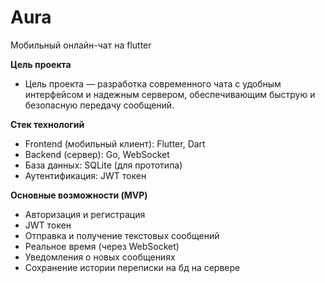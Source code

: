 # Aura
Мобильный онлайн-чат на flutter

**Цель проекта**
- Цель проекта — разработка современного чата с удобным интерфейсом и надежным сервером, обеспечивающим быструю и безопасную передачу сообщений.

**Стек технологий**
- Frontend (мобильный клиент): Flutter, Dart
- Backend (сервер): Go, WebSocket
- База данных: SQLite (для прототипа)
- Аутентификация: JWT токен

**Основные возможности (MVP)**
- Авторизация и регистрация
- JWT токен
- Отправка и получение текстовых сообщений
- Реальное время (через WebSocket)
- Уведомления о новых сообщениях
- Сохранение истории переписки на бд на сервере

